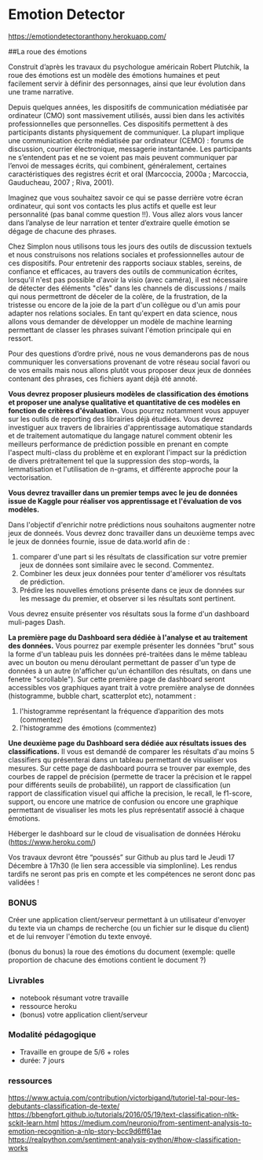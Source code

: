 # Emotion Detector

https://emotiondetectoranthony.herokuapp.com/

##La roue des émotions

Construit d’après les travaux du psychologue américain Robert Plutchik, la roue des émotions est un modèle des émotions humaines et peut facilement servir à définir des 
personnages, ainsi que leur évolution dans une trame narrative.

Depuis quelques années, les dispositifs de communication médiatisée par ordinateur (CMO) sont massivement utilisés, aussi bien dans les activités professionnelles que 
personnelles. Ces dispositifs permettent à des participants distants physiquement de communiquer. La plupart implique une communication écrite médiatisée par ordinateur (CEMO) : 
forums de discussion, courrier électronique, messagerie instantanée. Les participants ne s’entendent pas et ne se voient pas mais peuvent communiquer par l’envoi de messages 
écrits, qui combinent, généralement, certaines caractéristiques des registres écrit et oral (Marcoccia, 2000a ; Marcoccia, Gauducheau, 2007 ; Riva, 2001).

Imaginez que vous souhaitez savoir ce qui se passe derrière votre écran ordinateur, qui sont vos contacts les plus actifs et quelle est leur personnalité (pas banal comme 
question !!). Vous allez alors vous lancer dans l’analyse de leur narration et tenter d’extraire quelle émotion se dégage de chacune des phrases.

Chez Simplon nous utilisons tous les jours des outils de discussion textuels et nous construisons nos relations sociales et professionnelles autour de ces dispositifs. 
Pour entretenir des rapports sociaux stables, sereins, de confiance et efficaces, au travers des outils de communication écrites, lorsqu'il n'est pas possible d'avoir la visio 
(avec caméra), il est nécessaire de détecter des éléments "clés" dans les channels de discussions / mails qui nous permettront de déceler de la colère, de la frustration, de la 
tristesse ou encore de la joie de la part d'un collègue ou d'un amis pour adapter nos relations sociales. En tant qu'expert en data science, nous allons vous demander de 
développer un modèle de machine learning permettant de classer les phrases suivant l'émotion principale qui en ressort.

Pour des questions d’ordre privé, nous ne vous demanderons pas de nous communiquer les conversations provenant de votre réseau social favori ou de vos emails mais nous allons 
plutôt vous proposer deux jeux de données contenant des phrases, ces fichiers ayant déjà été annoté.

**Vous devrez proposer plusieurs modèles de classification des émotions et proposer une analyse qualitative et quantitative de ces modèles en fonction de critères d'évaluation.** 
Vous pourrez notamment vous appuyer sur les outils de reporting des librairies déjà étudiées. Vous devrez investiguer aux travers de librairies d'apprentissage automatique 
standards et de traitement automatique du langage naturel comment obtenir les meilleurs performance de prédiction possible en prenant en compte l'aspect multi-class du problème 
et en explorant l'impact sur la prédiction de divers prétraitement tel que la suppression des stop-words, la lemmatisation et l'utilisation de n-grams, et différente approche 
pour la vectorisation.

**Vous devrez travailler dans un premier temps avec le jeu de données issue de Kaggle pour réaliser vos apprentissage et l'évaluation de vos modèles.**

Dans l'objectif d'enrichir notre prédictions nous souhaitons augmenter notre jeux de donneés. Vous devrez donc travailler dans un deuxième temps avec le jeux de données fournie, 
issue de data.world afin de :
  1. comparer d'une part si les résultats de classification sur votre premier jeux de données sont similaire avec le second. Commentez.
  2. Combiner les deux jeux données pour tenter d'améliorer vos résultats de prédiction.
  3. Prédire les nouvelles émotions présente dans ce jeux de données sur les message du premier, et observer si les résultats sont pertinent.

Vous devrez ensuite présenter vos résultats sous la forme d'un dashboard muli-pages Dash. 

**La première page du Dashboard sera dédiée à l'analyse et au traitement des données.**
Vous pourrez par exemple présenter les données "brut" sous la forme d'un tableau puis les données pré-traitées dans le même tableau avec un bouton ou menu déroulant permettant 
de passer d'un type de données à un autre (n'afficher qu'un échantillon des résultats, on dans une fenetre "scrollable"). Sur cette première page de dashboard seront accessibles 
vos graphiques ayant trait à votre première analyse de données (histogramme, bubble chart, scatterplot etc), notamment :
  1. l'histogramme représentant la fréquence d’apparition des mots (commentez)
  2. l'histogramme des émotions (commentez)

**Une deuxième page du Dashboard sera dédiée aux résultats issues des classifications.** Il vous est demandé de comparer les résultats d'au moins 5 classifiers qu présenterai 
dans un tableau permettant de visualiser vos mesures. Sur cette page de dashboard pourra se trouver par exemple, des courbes de rappel de précision (permette de tracer la 
précision et le rappel pour différents seuils de probabilité), un rapport de classification (un rapport de classification visuel qui affiche la precision, le recall, 
le f1-score, support, ou encore une matrice de confusion ou encore une graphique permettant de visualiser les mots les plus représentatif associé à chaque émotions.

Héberger le dashboard sur le cloud de visualisation de données Héroku (https://www.heroku.com/)

Vos travaux devront être “poussés” sur Github au plus tard le Jeudi 17 Décembre à 17h30 (le lien sera accessible via simplonline). Les rendus tardifs ne seront pas pris en 
compte et les compétences ne seront donc pas validées !

### BONUS

Créer une application client/serveur permettant à un utilisateur d'envoyer du texte via un champs de recherche (ou un fichier sur le disque du client) et de lui renvoyer 
l'émotion du texte envoyé.

(bonus du bonus) la roue des émotions du document (exemple: quelle proportion de chacune des émotions contient le document ?)

### Livrables

* notebook résumant votre travaille
* ressource heroku
* (bonus) votre application client/serveur

### Modalité pédagogique

* Travaille en groupe de 5/6 + roles
* durée: 7 jours

### ressources
https://www.actuia.com/contribution/victorbigand/tutoriel-tal-pour-les-debutants-classification-de-texte/
https://bbengfort.github.io/tutorials/2016/05/19/text-classification-nltk-sckit-learn.html
https://medium.com/neuronio/from-sentiment-analysis-to-emotion-recognition-a-nlp-story-bcc9d6ff61ae
https://realpython.com/sentiment-analysis-python/#how-classification-works
